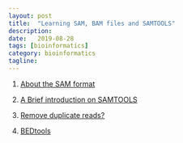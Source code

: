 ```yaml
---
layout: post
title:  "Learning SAM, BAM files and SAMTOOLS"
description:
date:   2019-08-28
tags: [bioinformatics]
category: bioinformatics
tagline: 
---
```

1. [About the SAM format](https://samtools.github.io/hts-specs/SAMv1.pdf)

2. [A Brief introduction on SAMTOOLS](http://quinlanlab.org/tutorials/samtools/samtools.html#count-the-total-number-of-alignments.)

3. [Remove duplicate reads?](https://www.biostars.org/p/124085/)

4. [BEDtools](https://bedtools.readthedocs.io/en/latest/content/tools/coverage.html)